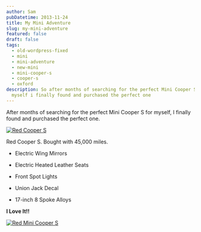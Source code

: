 ```yaml
---
author: Sam
pubDatetime: 2013-11-24
title: My Mini Adventure
slug: my-mini-adventure
featured: false
draft: false
tags:
  - old-wordpress-fixed
  - mini
  - mini-adventure
  - new-mini
  - mini-cooper-s
  - cooper-s
  - oxford
description: So after months of searching for the perfect Mini Cooper S for
  myself i finally found and purchased the perfect one
---
```

After months of searching for the perfect Mini Cooper S for myself, I finally found and purchased the perfect one.

[![Red Cooper S](/assets/2013/2013-11-24-my-new-cooper-s-1.jpg)](http://www.flickr.com/photos/bonx/10522179723)

Red Cooper S. Bought with 45,000 miles.

*   Electric Wing Mirrors
    
*   Electric Heated Leather Seats
    
*   Front Spot Lights
    
*   Union Jack Decal
    
*   17-inch 8 Spoke Alloys
    

**I Love It!!**

[![Red Mini Cooper S](/assets/2013/2013-11-24-my-new-cooper-s.jpg)](http://www.flickr.com/photos/bonx/10522003655)